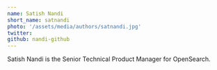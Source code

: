 ```yaml
---
name: Satish Nandi
short_name: satnandi
photo: '/assets/media/authors/satnandi.jpg'
twitter:
github: nandi-github
---
```


Satish Nandi is the Senior Technical Product Manager for OpenSearch. 
